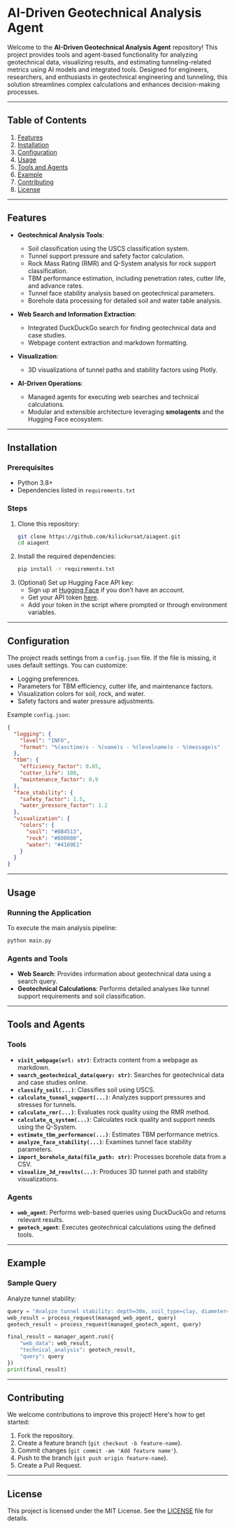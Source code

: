 # AI-Driven Geotechnical Analysis Agent

Welcome to the **AI-Driven Geotechnical Analysis Agent** repository! This project provides tools and agent-based functionality for analyzing geotechnical data, visualizing results, and estimating tunneling-related metrics using AI models and integrated tools. Designed for engineers, researchers, and enthusiasts in geotechnical engineering and tunneling, this solution streamlines complex calculations and enhances decision-making processes.

---

## Table of Contents

1. [Features](#features)
2. [Installation](#installation)
3. [Configuration](#configuration)
4. [Usage](#usage)
5. [Tools and Agents](#tools-and-agents)
6. [Example](#example)
7. [Contributing](#contributing)
8. [License](#license)

---

## Features

- **Geotechnical Analysis Tools**:
  - Soil classification using the USCS classification system.
  - Tunnel support pressure and safety factor calculation.
  - Rock Mass Rating (RMR) and Q-System analysis for rock support classification.
  - TBM performance estimation, including penetration rates, cutter life, and advance rates.
  - Tunnel face stability analysis based on geotechnical parameters.
  - Borehole data processing for detailed soil and water table analysis.

- **Web Search and Information Extraction**:
  - Integrated DuckDuckGo search for finding geotechnical data and case studies.
  - Webpage content extraction and markdown formatting.

- **Visualization**:
  - 3D visualizations of tunnel paths and stability factors using Plotly.

- **AI-Driven Operations**:
  - Managed agents for executing web searches and technical calculations.
  - Modular and extensible architecture leveraging **smolagents** and the Hugging Face ecosystem.

---

## Installation

### Prerequisites
- Python 3.8+
- Dependencies listed in `requirements.txt`

### Steps
1. Clone this repository:
    ```bash
    git clone https://github.com/kilickursat/aiagent.git
    cd aiagent
    ```
2. Install the required dependencies:
    ```bash
    pip install -r requirements.txt
    ```
3. (Optional) Set up Hugging Face API key:
    - Sign up at [Hugging Face](https://huggingface.co/) if you don’t have an account.
    - Get your API token [here](https://huggingface.co/settings/tokens).
    - Add your token in the script where prompted or through environment variables.

---

## Configuration

The project reads settings from a `config.json` file. If the file is missing, it uses default settings. You can customize:
- Logging preferences.
- Parameters for TBM efficiency, cutter life, and maintenance factors.
- Visualization colors for soil, rock, and water.
- Safety factors and water pressure adjustments.

Example `config.json`:
```json
{
  "logging": {
    "level": "INFO",
    "format": "%(asctime)s - %(name)s - %(levelname)s - %(message)s"
  },
  "tbm": {
    "efficiency_factor": 0.85,
    "cutter_life": 100,
    "maintenance_factor": 0.9
  },
  "face_stability": {
    "safety_factor": 1.5,
    "water_pressure_factor": 1.2
  },
  "visualization": {
    "colors": {
      "soil": "#8B4513",
      "rock": "#808080",
      "water": "#4169E1"
    }
  }
}
```

---

## Usage

### Running the Application
To execute the main analysis pipeline:
```bash
python main.py
```

### Agents and Tools
- **Web Search**: Provides information about geotechnical data using a search query.
- **Geotechnical Calculations**: Performs detailed analyses like tunnel support requirements and soil classification.

---

## Tools and Agents

### Tools
- **`visit_webpage(url: str)`**: Extracts content from a webpage as markdown.
- **`search_geotechnical_data(query: str)`**: Searches for geotechnical data and case studies online.
- **`classify_soil(...)`**: Classifies soil using USCS.
- **`calculate_tunnel_support(...)`**: Analyzes support pressures and stresses for tunnels.
- **`calculate_rmr(...)`**: Evaluates rock quality using the RMR method.
- **`calculate_q_system(...)`**: Calculates rock quality and support needs using the Q-System.
- **`estimate_tbm_performance(...)`**: Estimates TBM performance metrics.
- **`analyze_face_stability(...)`**: Examines tunnel face stability parameters.
- **`import_borehole_data(file_path: str)`**: Processes borehole data from a CSV.
- **`visualize_3d_results(...)`**: Produces 3D tunnel path and stability visualizations.

### Agents
- **`web_agent`**: Performs web-based queries using DuckDuckGo and returns relevant results.
- **`geotech_agent`**: Executes geotechnical calculations using the defined tools.

---

## Example

### Sample Query
Analyze tunnel stability:
```python
query = "Analyze tunnel stability: depth=30m, soil_type=clay, diameter=6m"
web_result = process_request(managed_web_agent, query)
geotech_result = process_request(managed_geotech_agent, query)

final_result = manager_agent.run({
    "web_data": web_result,
    "technical_analysis": geotech_result,
    "query": query
})
print(final_result)
```

---

## Contributing

We welcome contributions to improve this project! Here's how to get started:
1. Fork the repository.
2. Create a feature branch (`git checkout -b feature-name`).
3. Commit changes (`git commit -am 'Add feature name'`).
4. Push to the branch (`git push origin feature-name`).
5. Create a Pull Request.

---

## License

This project is licensed under the MIT License. See the [LICENSE](LICENSE) file for details.


